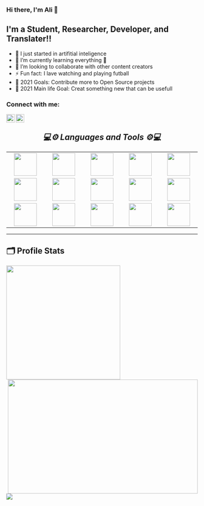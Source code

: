 ### Hi there, I'm Ali  👋 


## I'm a Student, Researcher, Developer, and Translater!!

- 🔭 I just started in artifitial inteligence
- 🌱 I’m currently learning everything 🤣
- 👯 I’m looking to collaborate with other content creators
- ⚡ Fun fact: I lave watching and playing futball
- 🥅 2021 Goals: Contribute more to Open Source projects
- 🥅 2021 Main life Goal: Creat something new that can be usefull


### Connect with me:

[<img align="left" alt="ali-hamza-9915865b | LinkedIn" width="22px" src="https://cdn.jsdelivr.net/npm/simple-icons@v3/icons/linkedin.svg" />][linkedin]
[<img align="left" alt="ali_hk96 | Instagram" width="22px" src="https://cdn.jsdelivr.net/npm/simple-icons@v3/icons/instagram.svg" />][instagram]

<br />


<h2 align='center'><i>💻⚙ Languages and Tools ⚙💻</i></h2>
<table width="100">
<tr>
    <td align='center' width="190">
        <img src="https://upload.wikimedia.org/wikipedia/commons/c/c3/Python-logo-notext.svg" width="60">
    </td>
<td align='center' width="190">
        <img src="https://upload.wikimedia.org/wikipedia/commons/2/2d/Tensorflow_logo.svg" width="60">
    </td>
<td align='center' width="190">
        <img src="https://upload.wikimedia.org/wikipedia/commons/0/05/Scikit_learn_logo_small.svg" width="60">
    </td>
<td align='center' width="190">
        <img src="https://upload.wikimedia.org/wikipedia/commons/5/53/OpenCV_Logo_with_text.png" width="60">
    </td>
<td align='center' width="190">
        <img src="https://upload.wikimedia.org/wikipedia/commons/9/96/Pytorch_logo.png" width="60">
    </td>
    
</tr>
<tr>
    <td align='center' width="190">
        <img src="https://upload.wikimedia.org/wikipedia/commons/1/16/Ubuntu_and_Ubuntu_Server_Icon.png" width="60">
    </td>
<td align='center' width="190">
        <img src="https://upload.wikimedia.org/wikipedia/commons/3/3f/Git_icon.svg" width="60">
    </td>
<td align='center' width="190">
        <img src="https://www.vectorlogo.zone/logos/java/java-icon.svg" width="60">
    </td>
<td align='center' width="190">
        <img src="https://upload.wikimedia.org/wikipedia/commons/8/82/Devicon-html5-plain.svg" width="60">
    </td>
<td align='center' width="190">
        <img src="https://upload.wikimedia.org/wikipedia/commons/1/18/ISO_C%2B%2B_Logo.svg" width="60">
    </td>
    
</tr>
<tr>
    <td align='center' width="190">
        <img src="https://upload.wikimedia.org/wikipedia/commons/0/0b/Qt_logo_2016.svg" width="60">
    </td>
<td align='center' width="190">
        <img src="https://www.php.net/images/logos/new-php-logo.svg" width="60">
    </td>
<td align='center' width="190">
        <img src="https://www.mysql.com/common/logos/logo-mysql-170x115.png" width="60">
    </td>
<td align='center' width="190">
        <img src="https://cdn.freelogovectors.net/wp-content/uploads/2017/04/power-bi-logo.png" width="60">
    </td>
<td align='center' width="190">
        <img src="https://upload.wikimedia.org/wikipedia/commons/1/1c/Haskell-Logo.svg" width="60">
    </td>
    
</tr>
</table>

---

## 🗂️ Profile Stats

<p align="left">
<img height="300px" src="https://github-readme-stats.vercel.app/api/top-langs/?username=aliper96&theme=synthwave">
<img align="right" height="300px" width="500px" src="https://github-readme-streak-stats.herokuapp.com/?user=aliper96&theme=synthwave">
</p>
<img src="https://activity-graph.herokuapp.com/graph?username=aliper96&bg_color=2B213A&color=E5289E&line=DA5B0B&point=E1E8EB">


[instagram]: https://www.instagram.com/ali_hk96/
[linkedin]: https://www.linkedin.com/in/ali-hamza-9915865b/
